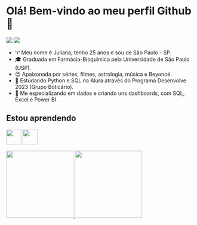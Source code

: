 # Olá! Bem-vindo ao meu perfil Github 👋

<div>
<a href="https://www.linkedin.com/in/juliana-rodrigues-da-conceicao/" target="_blank"><img src="https://img.shields.io/badge/-LinkedIn-%230077B5?style=for-the-badge&logo=linkedin&logoColor=white" target="_blank"></a> 
<a href = "mailto:juliana.rodrigues.conceicao@alumni.usp.br"><img src="https://img.shields.io/badge/Gmail-D14836?style=for-the-badge&logo=gmail&logoColor=white" target="_blank"></a>
</div>

- ♈ Meu nome é Juliana, tenho 25 anos e sou de São Paulo - SP.
- 🎓 Graduada em Farmácia-Bioquímica pela Universidade de São Paulo (USP).
- 😍 Apaixonada por séries, filmes, astrologia, música e Beyoncé. 
- 🌱 Estudando Python e SQL na Alura através do Programa Desenvolve 2023 (Grupo Boticário).
- 🧠 Me especializando em dados e criando uns dashboards, com SQL, Excel e Power BI.

## Estou aprendendo

<img src="https://cdn.jsdelivr.net/gh/devicons/devicon/icons/python/python-original.svg" width="40" height="40"/> <img src="https://cdn.jsdelivr.net/gh/devicons/devicon/icons/microsoftsqlserver/microsoftsqlserver-plain-wordmark.svg" width="40" height="40"/>

<div>
<a href="https://github.com/jurodriguesc">
<img height="180em" src="https://github-readme-stats.vercel.app/api/top-langs/?username=jurodriguesc&layout=compact&langs_count=7&theme=dracula"/>
<img height="180em" src="https://github-readme-stats.vercel.app/api?username=jurodriguesc&show_icons=true&theme=dracula&include_all_commits=true&count_private=true"/>
</div>

            
          
